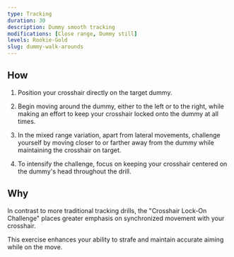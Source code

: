 ```yaml
---
type: Tracking
duration: 30
description: Dummy smooth tracking
modifications: [Close range, Dummy still]
levels: Rookie-Gold
slug: dummy-walk-arounds
---
```


## How

1. Position your crosshair directly on the target dummy.

2. Begin moving around the dummy, either to the left or to the right, while making an effort to keep your crosshair locked onto the dummy at all times.

3. In the mixed range variation, apart from lateral movements, challenge yourself by moving closer to or farther away from the dummy while maintaining the crosshair on target.

4. To intensify the challenge, focus on keeping your crosshair centered on the dummy's head throughout the drill.

## Why

In contrast to more traditional tracking drills, the "Crosshair Lock-On Challenge" places greater emphasis on synchronized movement with your crosshair.

This exercise enhances your ability to strafe and maintain accurate aiming while on the move.
